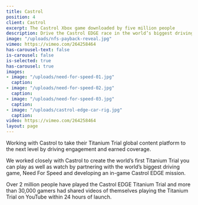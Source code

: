 ```yaml
---
title: Castrol
position: 4
client: Castrol
excerpt: The Castrol Xbox game downloaded by five million people
description: Drive the Castrol EDGE race in the world’s biggest driving game
image: "/uploads/nfs-payback-reveal.jpg"
vimeo: https://vimeo.com/264258464
has-carousel-text: false
is-carousel: false
is-selected: true
has-carousel: true
images:
- image: "/uploads/need-for-speed-01.jpg"
  caption: 
- image: "/uploads/need-for-speed-02.jpg"
  caption: 
- image: "/uploads/need-for-speed-03.jpg"
  caption: 
- image: "/uploads/castrol-edge-car-rig.jpg"
  caption: 
video: https://vimeo.com/264258464
layout: page
---
```


Working with Castrol to take their Titanium Trial global content platform to the next level by driving engagement and earned coverage.

We worked closely with Castrol to create the world’s first Titanium Trial you can play as well as watch by partnering with the world’s biggest driving game, Need For Speed and developing an in-game Castrol EDGE mission.

Over 2 million people have played the Castrol EDGE Titanium Trial and more than 30,000 gamers had shared videos of themselves playing the Titanium Trial on YouTube within 24 hours of launch.